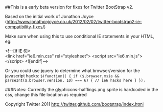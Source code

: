 ##This is a early beta version for fixes for Twitter BootStrap v2.

Based on the initial work of Jonathon Joyce (http://www.jonathonjoyce.co.uk/2012/02/02/twitter-bootstrap2-ie-compatibility-fixes/)

Make sure when using this to use conditional IE statements in your HTML, eg:

&lt;!--[if IE 6]&gt;    
	&lt;link href="ie6.min.css" rel="stylesheet"&gt;
	&lt;script src="ie6.min.js"&gt;&lt;/script&gt;
&lt;![endif]--&gt;


Or you could use jquery to determine what browser/version for the javascript hacks:
`
$(function() {
	if ($.browser.msie && parseInt($.browser.version, 10) === 6) {
		// ie6 hacks here
	}
});
`

###Notes: Currently the glyphicons-halflings.png sprite is hardcoded in the css, change this file location as required

Copyright Twitter 2011
http://twitter.github.com/bootstrap/index.html
